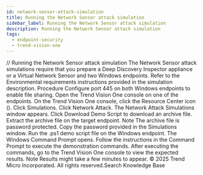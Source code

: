 ```yaml
---
id: network-sensor-attack-simulation
title: Running the Network Sensor attack simulation
sidebar_label: Running the Network Sensor attack simulation
description: Running the Network Sensor attack simulation
tags:
  - endpoint-security
  - trend-vision-one
---
```


/*<![CDATA[*/ $('#title').html($('meta[name=map-description]').attr('content')); /*]]>*/ Running the Network Sensor attack simulation The Network Sensor attack simulations require that you prepare a Deep Discovery Inspector appliance or a Virtual Network Sensor and two Windows endpoints. Refer to the Environmental requirements instructions provided in the simulation description. Procedure Configure port 445 on both Windows endpoints to enable file sharing. Open the Trend Vision One console on one of the endpoints. On the Trend Vision One console, click the Resource Center icon (). Click Simulations. Click Network Attack. The Network Attack Simulations window appears. Click Download Demo Script to download an archive file. Extract the archive file on the target endpoint. Note The archive file is password protected. Copy the password provided in the Simulations window. Run the .ps1 demo script file on the Windows endpoint. The Windows Command Prompt opens. Follow the instructions in the Command Prompt to execute the demonstration commands. After executing the commands, go to the Trend Vision One console to view the expected results. Note Results might take a few minutes to appear. © 2025 Trend Micro Incorporated. All rights reserved.Search Knowledge Base